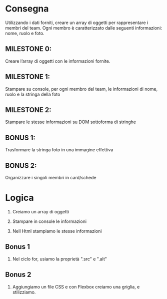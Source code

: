 # Consegna
Utilizzando i dati forniti, creare un array di oggetti per rappresentare i membri del team.
Ogni membro è caratterizzato dalle seguenti informazioni: nome, ruolo e foto.

## MILESTONE 0:
Creare l’array di oggetti con le informazioni fornite.

## MILESTONE 1:
Stampare su console, per ogni membro del team, le informazioni di nome, ruolo e la stringa della foto

## MILESTONE 2:
Stampare le stesse informazioni su DOM sottoforma di stringhe

## BONUS 1:
Trasformare la stringa foto in una immagine effettiva

## BONUS 2:
Organizzare i singoli membri in card/schede


# Logica

1. Creiamo un array di oggetti 

2. Stampare in console le informazioni

3. Nell Html stampiamo le stesse informazioni 

## Bonus 1

1. Nel ciclo for, usiamo la proprietà ".src" e ".alt" 

## Bonus 2 

1. Aggiungiamo un file CSS e con Flexbox creiamo una griglia, e stilizziamo.